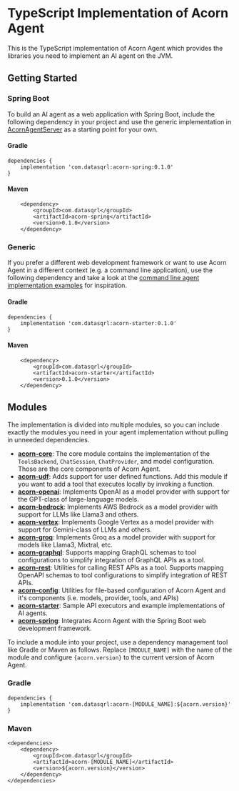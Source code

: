 # TypeScript Implementation of Acorn Agent

This is the TypeScript implementation of Acorn Agent which provides the libraries you need to implement an AI agent on the JVM.

## Getting Started

### Spring Boot

To build an AI agent as a web application with Spring Boot, include the following dependency in your project and use the generic implementation in [AcornAgentServer](acorn-spring/src/main/java/com/datasqrl/ai/spring/AcornAgentServer.java) as a starting point for your own.

#### Gradle

```text
dependencies {
    implementation 'com.datasqrl:acorn-spring:0.1.0'
}
```

#### Maven

```text
    <dependency>
        <groupId>com.datasqrl</groupId>
        <artifactId>acorn-spring</artifactId>
        <version>0.1.0</version>
    </dependency>
```

### Generic

If you prefer a different web development framework or want to use Acorn Agent in a different context (e.g. a command line application), use the following dependency and take a look at the [command line agent implementation examples](acorn-starter/src/test/java/com/datasqrl/ai/example) for inspiration.

#### Gradle

```text
dependencies {
    implementation 'com.datasqrl:acorn-starter:0.1.0'
}
```

#### Maven

```text
    <dependency>
        <groupId>com.datasqrl</groupId>
        <artifactId>acorn-starter</artifactId>
        <version>0.1.0</version>
    </dependency>
```

## Modules

The implementation is divided into multiple modules, so you can include exactly the modules you need in your agent implementation without pulling in unneeded dependencies.

- **[acorn-core](acorn-core/)**: The core module contains the implementation of the `ToolsBackend`, `ChatSession`, `ChatProvider`, and model configuration. Those are the core components of Acorn Agent.
- **[acorn-udf](acorn-udf)**: Adds support for user defined functions. Add this module if you want to add a tool that executes locally by invoking a function.
- **[acorn-openai](acorn-openai)**: Implements OpenAI as a model provider with support for the GPT-class of large-language models.
- **[acorn-bedrock](acorn-bedrock)**: Implements AWS Bedrock as a model provider with support for LLMs like Llama3 and others.
- **[acorn-vertex](acorn-vertex)**: Implements Google Vertex as a model provider with support for Gemini-class of LLMs and others.
- **[acorn-groq](acorn-groq)**: Implements Groq as a model provider with support for models like Llama3, Mixtral, etc.
- **[acorn-graphql](acorn-graphql)**: Supports mapping GraphQL schemas to tool configurations to simplify integration of GraphQL APIs as a tool.
- **[acorn-rest](acorn-rest)**: Utilities for calling REST APIs as a tool. Supports mapping OpenAPI schemas to tool configurations to simplify integration of REST APIs.
- **[acorn-config](acorn-config)**: Utilities for file-based configuration of Acorn Agent and it's components (i.e. models, provider, tools, and APIs)
- **[acorn-starter](acorn-starter)**: Sample API executors and example implementations of AI agents.
- **[acorn-spring](acorn-spring)**: Integrates Acorn Agent with the Spring Boot web development framework.

To include a module into your project, use a dependency management tool like Gradle or Maven as follows. Replace `[MODULE_NAME]` with the name of the module and configure `{acorn.version}` to the current version of Acorn Agent.

### Gradle

```text title='Gradle'
dependencies {
    implementation 'com.datasqrl:acorn-[MODULE_NAME]:${acorn.version}'
}
```

### Maven

```text title='Maven'
<dependencies>
    <dependency>
        <groupId>com.datasqrl</groupId>
        <artifactId>acorn-[MODULE_NAME]</artifactId>
        <version>${acorn.version}</version>
    </dependency>
</dependencies>
```
